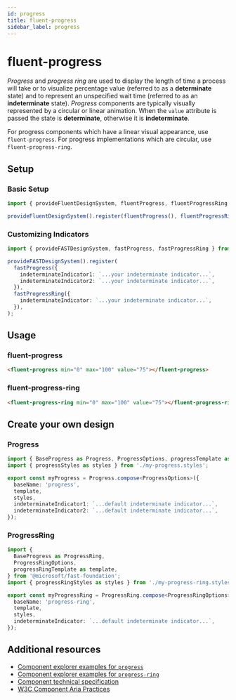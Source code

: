 ```yaml
---
id: progress
title: fluent-progress
sidebar_label: progress
---
```


# fluent-progress

_Progress_ and _progress ring_ are used to display the length of time a process will take or to visualize percentage value (referred to as a **determinate** state) and to represent an unspecified wait time (referred to as an **indeterminate** state). _Progress_ components are typically visually represented by a circular or linear animation. When the `value` attribute is passed the state is **determinate**, otherwise it is **indeterminate**.

For progress components which have a linear visual appearance, use `fluent-progress`. For progress implementations which are circular, use `fluent-progress-ring`.

## Setup

### Basic Setup

```ts
import { provideFluentDesignSystem, fluentProgress, fluentProgressRing } from '@fluent/web-components';

provideFluentDesignSystem().register(fluentProgress(), fluentProgressRing());
```

### Customizing Indicators

```ts
import { provideFASTDesignSystem, fastProgress, fastProgressRing } from '@microsoft/fast-components';

provideFASTDesignSystem().register(
  fastProgress({
    indeterminateIndicator1: `...your indeterminate indicator...`,
    indeterminateIndicator2: `...your indeterminate indicator...`,
  }),
  fastProgressRing({
    indeterminateIndicator: `...your indeterminate indicator...`,
  }),
);
```

## Usage

### fluent-progress

```html live
<fluent-progress min="0" max="100" value="75"></fluent-progress>
```

### fluent-progress-ring

```html live
<fluent-progress-ring min="0" max="100" value="75"></fluent-progress-ring>
```

## Create your own design

### Progress

```ts
import { BaseProgress as Progress, ProgressOptions, progressTemplate as template } from '@microsoft/fast-foundation';
import { progressStyles as styles } from './my-progress.styles';

export const myProgress = Progress.compose<ProgressOptions>({
  baseName: 'progress',
  template,
  styles,
  indeterminateIndicator1: `...default indeterminate indicator...`,
  indeterminateIndicator2: `...default indeterminate indicator...`,
});
```

### ProgressRing

```ts
import {
  BaseProgress as ProgressRing,
  ProgressRingOptions,
  progressRingTemplate as template,
} from '@microsoft/fast-foundation';
import { progressRingStyles as styles } from './my-progress-ring.styles';

export const myProgressRing = ProgressRing.compose<ProgressRingOptions>({
  baseName: 'progress-ring',
  template,
  styles,
  indeterminateIndicator: `...default indeterminate indicator...`,
});
```

## Additional resources

- [Component explorer examples for `progress`](https://explore.fast.design/components/fast-progress)
- [Component explorer examples for `progress-ring`](https://explore.fast.design/components/fast-progress-ring)
- [Component technical specification](https://github.com/microsoft/fast/blob/master/packages/web-components/fast-foundation/src/progress/progress.spec.md)
- [W3C Component Aria Practices](https://www.w3.org/TR/wai-aria/#progressbar)
